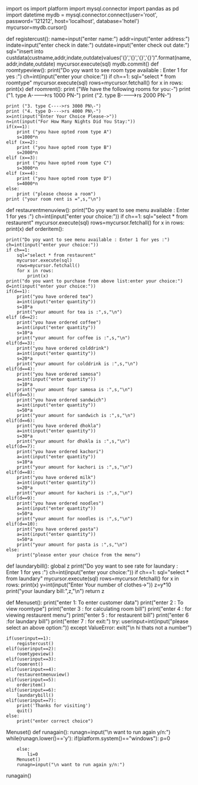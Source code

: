import os
import platform
import mysql.connector
import pandas as pd
import datetime
mydb = mysql.connector.connect(user='root', password='121212',
                               host='localhost',
                               database='hotel')
mycursor=mydb.cursor()

def registercust():
    name=input("enter name:")
    addr=input("enter address:")
    indate=input("enter check in date:")
    outdate=input("enter check out date:")
    sql="insert into custdata(custname,addr,indate,outdate)values('{}','{}','{}','{}')".format(name,addr,indate,outdate)
    mycursor.execute(sql)
    mydb.commit()
def roomtypeview():
    print("Do yoy want to see room type available : Enter 1 for yes :")
    ch=int(input("enter your choice:"))
    if ch==1:
        sql="select * from roomtype"
        mycursor.execute(sql)
        rows=mycursor.fetchall()
        for x in rows:
            print(x)
def roomrent():
    print ("We have the following rooms for you:-")
    print ("1. type A---->rs 1000 PN\-")
    print ("2. type B---->rs 2000 PN\-")

    print ("3. type C---->rs 3000 PN\-")
    print ("4. type D---->rs 4000 PN\-")
    x=int(input("Enter Your Choice Please->"))
    n=int(input("For How Many Nights Did You Stay:"))
    if(x==1):
        print ("you have opted room type A")
        s=1000*n
    elif (x==2):
        print ("you have opted room type B")
        s=2000*n
    elif (x==3):
        print ("you have opted room type C")
        s=3000*n
    elif (x==4):
        print ("you have opted room type D")
        s=4000*n
    else:
        print ("please choose a room")
    print ("your room rent is =",s,"\n")
def restaurentmenuview():
    print("Do yoy want to see menu available : Enter 1 for yes :")
    ch=int(input("enter your choice:"))
    if ch==1:
       sql="select * from restaurent"
       mycursor.execute(sql)
       rows=mycursor.fetchall()
       for x in rows:
           print(x)
def orderitem():
    
    print("Do yoy want to see menu available : Enter 1 for yes :")
    ch=int(input("enter your choice:"))
    if ch==1:
        sql="select * from restaurent"
        mycursor.execute(sql)
        rows=mycursor.fetchall()
        for x in rows:
            print(x)
    print("do you want to purchase from above list:enter your choice:")
    d=int(input("enter your choice:"))
    if(d==1):
        print("you have ordered tea")
        a=int(input("enter quantity"))
        s=10*a
        print("your amount for tea is :",s,"\n")
    elif (d==2):
        print("you have ordered coffee")
        a=int(input("enter quantity"))
        s=10*a
        print("your amount for coffee is :",s,"\n")
    elif(d==3):
        print("you have ordered colddrink")
        a=int(input("enter quantity"))
        s=20*a
        print("your amount for colddrink is :",s,"\n")
    elif(d==4):
        print("you have ordered samosa")
        a=int(input("enter quantity"))
        s=10*a
        print("your amount fopr samosa is :",s,"\n")
    elif(d==5):
        print("you have ordered sandwich")
        a=int(input("enter quantity"))
        s=50*a
        print("your amount for sandwich is :",s,"\n")
    elif(d==6):
        print("you have ordered dhokla")
        a=int(input("enter quantity"))
        s=30*a
        print("your amount for dhokla is :",s,"\n")
    elif(d==7):
        print("you have ordered kachori")
        a=int(input("enter quantity"))
        s=10*a
        print("your amount for kachori is :",s,"\n")
    elif(d==8):
        print("you have ordered milk")
        a=int(input("enter quantity"))
        s=20*a
        print("your amount for kachori is :",s,"\n")
    elif(d==9):
        print("you have ordered noodles")
        a=int(input("enter quantity"))
        s=50*a
        print("your amount for noodles is :",s,"\n")
    elif(d==10):
        print("you have ordered pasta")
        a=int(input("enter quantity"))
        s=50*a
        print("your amount for pasta is :",s,"\n")
    else:
        print("please enter your choice from the menu")
def laundarybill():
    global z
    print("Do yoy want to see rate for laundary : Enter 1 for yes :")
    ch=int(input("enter your choice:"))
    if ch==1:
        sql="select * from laundary"
        mycursor.execute(sql)
        rows=mycursor.fetchall()
        for x in rows:
             print(x)
    y=int(input("Enter Your number of clothes->"))
    z=y*10
    print("your laundary bill:",z,"\n")
    return z

def Menuset():
    print("enter 1: To enter customer data")
    print("enter 2 : To view roomtype")
    print("enter 3 : for calculating room bill")
    print("enter 4 : for viewing restaurent menu")
    print("enter 5 : for restaurent bill")
    print("enter 6 :for laundary bill")
    print("enter 7 : for exit:")
    try:
        userinput=int(input("please select an above option:"))
    except ValueError:
        exit("\n hi thats not a number")

    
    if(userinput==1):
        registercust()
    elif(userinput==2):
        roomtypeview()
    elif(userinput==3):
        roomrent()
    elif(userinput==4):
        restaurentmenuview()
    elif(userinput==5):
        orderitem()
    elif(userinput==6):
        laundarybill()
    elif(userinput==7):
        print('Thanks for visiting')
        quit()
    else:
        print("enter correct choice")
Menuset()
def runagain():
    runagn=input("\n want to run again y/n:")
    while(runagn.lower()=='y'):
        if(platform.system()=="windows"):
            p=0
            
        else:
            li=0
        Menuset()
        runagn=input("\n want to run again y/n:")
runagain()
